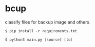 # bcup

classify files for backup image and others.

```
$ pip install -r requirements.txt
```

```
$ python3 main.py [source] [to]
```
